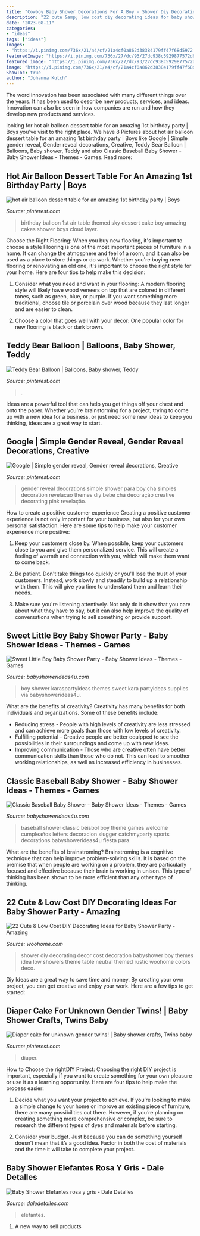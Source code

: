 ```yaml
---
title: "Cowboy Baby Shower Decorations For A Boy - Shower Diy Decorating Decor Cost Decoration Babyshower Boy Themes Idea Low Showers Theme Table Neutral Themed Rustic Woohome Colors Deco"
description: "22 cute &amp; low cost diy decorating ideas for baby shower party"
date: "2023-08-11"
categories:
- "ideas"
tags: ["ideas"]
images:
- "https://i.pinimg.com/736x/21/a4/cf/21a4cf0a862d38384179ff47f68d5972.jpg"
featuredImage: "https://i.pinimg.com/736x/27/dc/93/27dc938c5929877572d69fbc6b6a5452--twin-babies-twins.jpg"
featured_image: "https://i.pinimg.com/736x/27/dc/93/27dc938c5929877572d69fbc6b6a5452--twin-babies-twins.jpg"
image: "https://i.pinimg.com/736x/21/a4/cf/21a4cf0a862d38384179ff47f68d5972.jpg"
ShowToc: true
author: "Johanna Kutch"
---
```



The word innovation has been associated with many different things over the years. It has been used to describe new products, services, and ideas. Innovation can also be seen in how companies are run and how they develop new products and services.

	

		
looking for hot air balloon dessert table for an amazing 1st birthday party | Boys you've visit to the right place. We have 8 Pictures about hot air balloon dessert table for an amazing 1st birthday party | Boys like Google | Simple gender reveal, Gender reveal decorations, Creative, Teddy Bear Balloon | Balloons, Baby shower, Teddy and also Classic Baseball Baby Shower - Baby Shower Ideas - Themes - Games. Read more:
		
    
## Hot Air Balloon Dessert Table For An Amazing 1st Birthday Party | Boys

<img loading=lazy src="https://i.pinimg.com/736x/21/a4/cf/21a4cf0a862d38384179ff47f68d5972.jpg" onerror="this.onerror=null;this.src='https://tse3.mm.bing.net/th?id=OIP.9pKFEpzmgSPgniHr1vuobgHaLH&amp;pid=15.1';" alt="hot air balloon dessert table for an amazing 1st birthday party | Boys">

_Source: pinterest.com_

>birthday balloon 1st air table themed sky dessert cake boy amazing cakes shower boys cloud layer. 

	

Choose the Right Flooring: When you buy new flooring, it's important to choose a style
Flooring is one of the most important pieces of furniture in a home. It can change the atmosphere and feel of a room, and it can also be used as a place to store things or do work. Whether you're buying new flooring or renovating an old one, it's important to choose the right style for your home. Here are four tips to help make this decision: 
1. Consider what you need and want in your flooring: A modern flooring style will likely have wood veneers on top that are colored in different tones, such as green, blue, or purple. If you want something more traditional, choose tile or porcelain over wood because they last longer and are easier to clean. 

2. Choose a color that goes well with your decor: One popular color for new flooring is black or dark brown.

    
## Teddy Bear Balloon | Balloons, Baby Shower, Teddy

<img loading=lazy src="https://i.pinimg.com/736x/74/a1/4e/74a14e37db3c97de69988d778756ca73.jpg" onerror="this.onerror=null;this.src='https://tse2.mm.bing.net/th?id=OIP.B85Lkl-ZvX6r4l1GuEM2YQHaKb&amp;pid=15.1';" alt="Teddy Bear Balloon | Balloons, Baby shower, Teddy">

_Source: pinterest.com_

>. 

	

Ideas are a powerful tool that can help you get things off your chest and onto the paper. Whether you're brainstorming for a project, trying to come up with a new idea for a business, or just need some new ideas to keep you thinking, ideas are a great way to start.

    
## Google | Simple Gender Reveal, Gender Reveal Decorations, Creative

<img loading=lazy src="https://i.pinimg.com/736x/f9/33/76/f93376c5393f337abc520926594c42a7.jpg" onerror="this.onerror=null;this.src='https://tse2.mm.bing.net/th?id=OIP.sANqiG6V1ADAd_sSd7ymHQHaNK&amp;pid=15.1';" alt="Google | Simple gender reveal, Gender reveal decorations, Creative">

_Source: pinterest.com_

>gender reveal decorations simple shower para boy cha simples decoration revelacao themes diy bebe chá decoração creative decorating pink revelação. 

	

How to create a positive customer experience
Creating a positive customer experience is not only important for your business, but also for your own personal satisfaction. Here are some tips to help make your customer experience more positive:
1. Keep your customers close by. When possible, keep your customers close to you and give them personalized service. This will create a feeling of warmth and connection with you, which will make them want to come back.

2. Be patient. Don't take things too quickly or you'll lose the trust of your customers. Instead, work slowly and steadily to build up a relationship with them. This will give you time to understand them and learn their needs.

3. Make sure you're listening attentively. Not only do it show that you care about what they have to say, but it can also help improve the quality of conversations when trying to sell something or provide support.

    
## Sweet Little Boy Baby Shower Party - Baby Shower Ideas - Themes - Games

<img loading=lazy src="http://babyshowerideas4u.com/wp-content/uploads/2014/01/boy-3.jpg" onerror="this.onerror=null;this.src='https://tse2.mm.bing.net/th?id=OIP.joWkW-hPzM2g0d8OepztBAHaE8&amp;pid=15.1';" alt="Sweet Little Boy Baby Shower Party - Baby Shower Ideas - Themes - Games">

_Source: babyshowerideas4u.com_

>boy shower karaspartyideas themes sweet kara partyideas supplies via babyshowerideas4u. 

	

What are the benefits of creativity?
Creativity has many benefits for both individuals and organizations. Some of these benefits include: 
- Reducing stress - People with high levels of creativity are less stressed and can achieve more goals than those with low levels of creativity. 
- Fulfilling potential - Creative people are better equipped to see the possibilities in their surroundings and come up with new ideas. 
- Improving communication - Those who are creative often have better communication skills than those who do not. This can lead to smoother working relationships, as well as increased efficiency in businesses.

    
## Classic Baseball Baby Shower - Baby Shower Ideas - Themes - Games

<img loading=lazy src="https://babyshowerideas4u.com/wp-content/uploads/2016/07/Classic-Baseball-Baby-Shower-Letters.jpg" onerror="this.onerror=null;this.src='https://tse3.mm.bing.net/th?id=OIP.skcHjkdifGjZVwf0ESuC1QHaFj&amp;pid=15.1';" alt="Classic Baseball Baby Shower - Baby Shower Ideas - Themes - Games">

_Source: babyshowerideas4u.com_

>baseball shower classic béisbol boy theme games welcome cumpleaños letters decoracion slugger catchmyparty sports decorations babyshowerideas4u fiesta para. 

	

What are the benefits of brainstroming?
Brainstroming is a cognitive technique that can help improve problem-solving skills. It is based on the premise that when people are working on a problem, they are particularly focused and effective because their brain is working in unison. This type of thinking has been shown to be more efficient than any other type of thinking.

    
## 22 Cute &amp; Low Cost DIY Decorating Ideas For Baby Shower Party - Amazing

<img loading=lazy src="http://www.woohome.com/wp-content/uploads/2015/04/baby-shower-decor-ideas-woohome-10.jpg" onerror="this.onerror=null;this.src='https://tse3.mm.bing.net/th?id=OIP.AZ6Er6VYfMBimlmU98aQ5gHaLH&amp;pid=15.1';" alt="22 Cute &amp; Low Cost DIY Decorating Ideas for Baby Shower Party - Amazing">

_Source: woohome.com_

>shower diy decorating decor cost decoration babyshower boy themes idea low showers theme table neutral themed rustic woohome colors deco. 

	

Diy Ideas are a great way to save time and money. By creating your own project, you can get creative and enjoy your work. Here are a few tips to get started: 

    
## Diaper Cake For Unknown Gender Twins! | Baby Shower Crafts, Twins Baby

<img loading=lazy src="https://i.pinimg.com/736x/27/dc/93/27dc938c5929877572d69fbc6b6a5452--twin-babies-twins.jpg" onerror="this.onerror=null;this.src='https://tse3.mm.bing.net/th?id=OIP.T_7_dSI-SZJ2SJRVyX1C5AHaJ3&amp;pid=15.1';" alt="Diaper cake for unknown gender twins! | Baby shower crafts, Twins baby">

_Source: pinterest.com_

>diaper. 

	

How to Choose the rightDIY Project:
Choosing the right DIY project is important, especially if you want to create something for your own pleasure or use it as a learning opportunity. Here are four tips to help make the process easier:
1. Decide what you want your project to achieve. If you’re looking to make a simple change to your home or improve an existing piece of furniture, there are many possibilities out there. However, if you’re planning on creating something more comprehensive or complex, be sure to research the different types of dyes and materials before starting.

2. Consider your budget. Just because you can do something yourself doesn’t mean that it’s a good idea. Factor in both the cost of materials and the time it will take to complete your project.

    
## Baby Shower Elefantes Rosa Y Gris - Dale Detalles

<img loading=lazy src="https://i2.wp.com/www.daledetalles.com/wp-content/uploads/2016/02/baby-shower12.jpg?resize=600%2C800" onerror="this.onerror=null;this.src='https://tse1.mm.bing.net/th?id=OIP.aKWlx8lsdqMZovkTFgeJzwHaJ4&amp;pid=15.1';" alt="Baby Shower Elefantes rosa y gris - Dale Detalles">

_Source: daledetalles.com_

>elefantes. 

	

1. A new way to sell products

